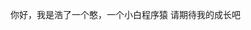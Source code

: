 你好，我是浩了一个憨，一个小白程序猿
请期待我的成长吧
<!---
walnut233/walnut233 is a ✨ special ✨ repository because its `README.md` (this file) appears on your GitHub profile.
You can click the Preview link to take a look at your changes.
--->
